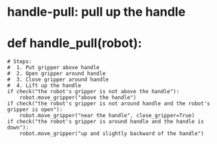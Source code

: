 # handle-pull: pull up the handle
# def handle_pull(robot):
    # Steps:
    #  1. Put gripper above handle
    #  2. Open gripper around handle
    #  3. Close gripper around handle
    #  4. Lift up the handle
    if check("the robot's gripper is not above the handle"):
        robot.move_gripper("above the handle")
    if check("the robot's gripper is not around handle and the robot's gripper is open"):
        robot.move_gripper("near the handle", close_gripper=True)
    if check("the robot's gripper is around handle and the handle is down"):
        robot.move_gripper("up and slightly backward of the handle")